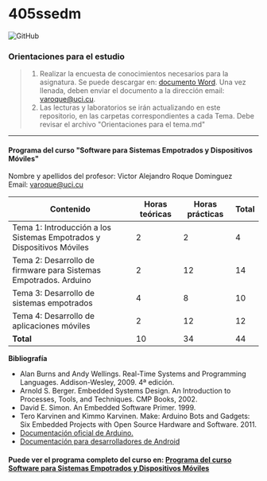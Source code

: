 # 405ssedm
![GitHub](https://img.shields.io/github/license/varoque/405ssedm)
### Orientaciones para el estudio

> 1. Realizar la encuesta de conocimientos necesarios para la asignatura. Se puede descargar en: [documento Word](Encuesta_sobre_Sistemas_empotrados_y_dispositivos_móviles.docx). Una vez llenada, deben enviar el documento a la dirección email: varoque@uci.cu.
> 1. Las lecturas y laboratorios se irán actualizando en este repositorio, en las carpetas correspondientes a cada Tema. Debe revisar el archivo "Orientaciones para el tema.md"

---

#### Programa del curso "Software para Sistemas Empotrados y Dispositivos Móviles"

Nombre y apellidos del profesor: Victor Alejandro Roque Dominguez  
Email: <varoque@uci.cu>

| **Contenido**                                                | **Horas teóricas** | **Horas prácticas** | **Total** |
| ------------------------------------------------------------ | ------------------ | ------------------- | --------- |
| Tema 1: Introducción a los Sistemas Empotrados y Dispositivos Móviles | 2                  | 2                   | 4         |
| Tema 2: Desarrollo de firmware para Sistemas Empotrados. Arduino | 2                  | 12                  | 14        |
| Tema 3: Desarrollo de sistemas empotrados                    | 4                  | 8                   | 10        |
| Tema 4: Desarrollo de aplicaciones móviles                   | 2                  | 12                  | 12        |
| **Total**                                                    | 10                 | 34                  | 44        |

**Bibliografía**

- Alan Burns and Andy Wellings. Real-Time Systems and Programming Languages. Addison-Wesley, 2009. 4ª edición.
- Arnold S. Berger. Embedded Systems Design. An Introduction to Processes, Tools, and Techniques. CMP Books, 2002.
- David E. Simon. An Embedded Software Primer. 1999.
- Tero Karvinen and Kimmo Karvinen. Make: Arduino Bots and Gadgets: Six Embedded Projects with Open Source Hardware and Software. 2011.
- [Documentación oficial de Arduino.](https://docs.arduino.cc/)
- [Documentación para desarrolladores de Android](https://developer.android.com/)

#### Puede ver el programa completo del curso en: [Programa del  curso Software para Sistemas Empotrados y Dispositivos Móviles](Programa_del_curso_Software_para_Sistemas_Empotrados_y_Dispositivos_Móviles.md)

